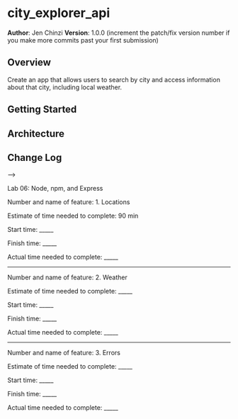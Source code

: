 # city_explorer_api

**Author**: Jen Chinzi
**Version**: 1.0.0 (increment the patch/fix version number if you make more commits past your first submission)

## Overview
Create an app that allows users to search by city and access information about that city, including local weather.

## Getting Started
<!-- What are the steps that a user must take in order to build this app on their own machine and get it running? -->

## Architecture
<!-- Provide a detailed description of the application design. What technologies (languages, libraries, etc) you're using, and any other relevant design information. -->

## Change Log
<!-- Use this area to document the iterative changes made to your application as each feature is successfully implemented. Use time stamps. Here's an examples:

01-01-2001 4:59pm - Application now has a fully-functional express server, with a GET route for the location resource.

## Credits and Collaborations
<!-- Give credit (and a link) to other people or resources that helped you build this application. -->
-->

Lab 06: Node, npm, and Express

Number and name of feature: 1. Locations

Estimate of time needed to complete: 90 min

Start time: _____

Finish time: _____

Actual time needed to complete: _____

---

Number and name of feature: 2. Weather

Estimate of time needed to complete: _____

Start time: _____

Finish time: _____

Actual time needed to complete: _____

---

Number and name of feature: 3. Errors

Estimate of time needed to complete: _____

Start time: _____

Finish time: _____

Actual time needed to complete: _____